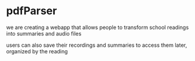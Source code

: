 # pdfParser

we are creating a webapp that allows people to transform school readings into summaries and audio files

users can also save their recordings and summaries to access them later, organized by the reading
